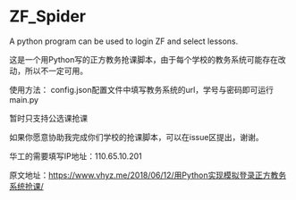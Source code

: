 ﻿# ZF_Spider

A python program can be used to login ZF and select lessons.

这是一个用Python写的正方教务抢课脚本，由于每个学校的教务系统可能存在改动，所以不一定可用。

使用方法：
config.json配置文件中填写教务系统的url，学号与密码即可运行main.py

暂时只支持公选课抢课  

如果你愿意协助我完成你们学校的抢课脚本，可以在issue区提出，谢谢。

华工的需要填写IP地址：110.65.10.201

原文地址：https://www.vhyz.me/2018/06/12/用Python实现模拟登录正方教务系统抢课/


